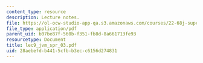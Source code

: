 ```yaml
---
content_type: resource
description: Lecture notes.
file: https://ol-ocw-studio-app-qa.s3.amazonaws.com/courses/22-68j-superconducting-magnets-spring-2003/28aebefdb4415cfbb3ecc6156d274831_lec9_jvm_spr_03.pdf
file_type: application/pdf
parent_uid: b07be87f-560b-f351-fb8d-8a661713fe93
resourcetype: Document
title: lec9_jvm_spr_03.pdf
uid: 28aebefd-b441-5cfb-b3ec-c6156d274831
---
```

